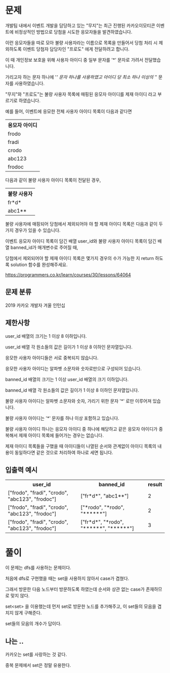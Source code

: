 # 문제

개발팀 내에서 이벤트 개발을 담당하고 있는 "무지"는 최근 진행된 카카오이모티콘 이벤트에 비정상적인 방법으로 당첨을 시도한 응모자들을 발견하였습니다.

이런 응모자들을 따로 모아 불량 사용자라는 이름으로 목록을 만들어서 당첨 처리 시 제외하도록 이벤트 당첨자 담당자인 "프로도" 에게 전달하려고 합니다. 

이 때 개인정보 보호을 위해 사용자 아이디 중 일부 문자를 '*' 문자로 가려서 전달했습니다. 

가리고자 하는 문자 하나에 '*' 문자 하나를 사용하였고 아이디 당 최소 하나 이상의 '*' 문자를 사용하였습니다.

"무지"와 "프로도"는 불량 사용자 목록에 매핑된 응모자 아이디를 제재 아이디 라고 부르기로 하였습니다.

예를 들어, 이벤트에 응모한 전체 사용자 아이디 목록이 다음과 같다면

<table>
  <tr>
    <th>응모자 아이디</th>
  </tr>
  <tr>
    <td>frodo</td>
  </tr>
  <tr>
    <td>fradi</td>
  </tr>
  <tr>
    <td>crodo</td>
  </tr>
  <tr>
    <td>abc123</td>
  </tr>
  <tr>
    <td>frodoc</td>
  </tr>
</table>

다음과 같이 불량 사용자 아이디 목록이 전달된 경우,

<table>
  <tr>
    <th>불량 사용자</th>
  </tr>
  <tr>
    <td>fr*d*</td>
  </tr>
  <tr>
    <td>abc1**</td>
</table>

불량 사용자에 매핑되어 당첨에서 제외되어야 야 할 제재 아이디 목록은 다음과 같이 두 가지 경우가 있을 수 있습니다.

이벤트 응모자 아이디 목록이 담긴 배열 user_id와 불량 사용자 아이디 목록이 담긴 배열 banned_id가 매개변수로 주어질 때, 

당첨에서 제외되어야 할 제재 아이디 목록은 몇가지 경우의 수가 가능한 지 return 하도록 solution 함수를 완성해주세요.

https://programmers.co.kr/learn/courses/30/lessons/64064

## 문제 분류

2019 카카오 개발자 겨울 인턴십

## 제한사항

user_id 배열의 크기는 1 이상 8 이하입니다.

user_id 배열 각 원소들의 값은 길이가 1 이상 8 이하인 문자열입니다.

응모한 사용자 아이디들은 서로 중복되지 않습니다.

응모한 사용자 아이디는 알파벳 소문자와 숫자로만으로 구성되어 있습니다.

banned_id 배열의 크기는 1 이상 user_id 배열의 크기 이하입니다.

banned_id 배열 각 원소들의 값은 길이가 1 이상 8 이하인 문자열입니다.

불량 사용자 아이디는 알파벳 소문자와 숫자, 가리기 위한 문자 '*' 로만 이루어져 있습니다.

불량 사용자 아이디는 '*' 문자를 하나 이상 포함하고 있습니다.

불량 사용자 아이디 하나는 응모자 아이디 중 하나에 해당하고 같은 응모자 아이디가 중복해서 제재 아이디 목록에 들어가는 경우는 없습니다.

제재 아이디 목록들을 구했을 때 아이디들이 나열된 순서와 관계없이 아이디 목록의 내용이 동일하다면 같은 것으로 처리하여 하나로 세면 됩니다.

## 입출력 예시

<table>
  <tr>
    <th>user_id</th>
    <th>banned_id</th>
    <th>result</th>
  </tr>
  <tr>
    <td>["frodo", "fradi", "crodo", "abc123", "frodoc"]</td>
    <td>["fr*d*", "abc1**"]</td>
    <td>2</td>
  </tr>  
  <tr>
    <td>["frodo", "fradi", "crodo", "abc123", "frodoc"]</td>
    <td>["*rodo", "*rodo", "******"]</td>
    <td>2</td>
  </tr>
  <tr>
    <td>["frodo", "fradi", "crodo", "abc123", "frodoc"]</td>
    <td>["fr*d*", "*rodo", "******", "******"]</td>
    <td>3</td>
  </tr>
</table>

# 풀이

이 문제는 dfs를 사용하는 문제이다.

처음에 dfs로 구현했을 때는 set을 사용하지 않아서 case가 겹쳤다.

그래서 방문한 다음 노드부터 방문하도록 하였는데 순서와 상관 없는 case가 존재하므로 맞지 않다.

set<set<string>> 을 이용했는데 먼저 set로 방문한 노드를 추가해주고, 이 set들의 모음을 겹치지 않게 구해준다.

set들의 모음의 개수가 답이다.

## 나는 ..

카카오는 set를 사랑하는 것 같다.

중복 문제에서 set은 정말 유용한다.